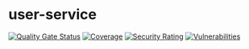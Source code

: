# user-service
[![Quality Gate Status](https://sonarcloud.io/api/project_badges/measure?project=soldevlife-assesment-2024-S1_user-service&metric=alert_status)](https://sonarcloud.io/summary/new_code?id=soldevlife-assesment-2024-S1_user-service)
[![Coverage](https://sonarcloud.io/api/project_badges/measure?project=soldevlife-assesment-2024-S1_user-service&metric=coverage)](https://sonarcloud.io/summary/new_code?id=soldevlife-assesment-2024-S1_user-service)
[![Security Rating](https://sonarcloud.io/api/project_badges/measure?project=soldevlife-assesment-2024-S1_user-service&metric=security_rating)](https://sonarcloud.io/summary/new_code?id=soldevlife-assesment-2024-S1_user-service)
[![Vulnerabilities](https://sonarcloud.io/api/project_badges/measure?project=soldevlife-assesment-2024-S1_user-service&metric=vulnerabilities)](https://sonarcloud.io/summary/new_code?id=soldevlife-assesment-2024-S1_user-service)
